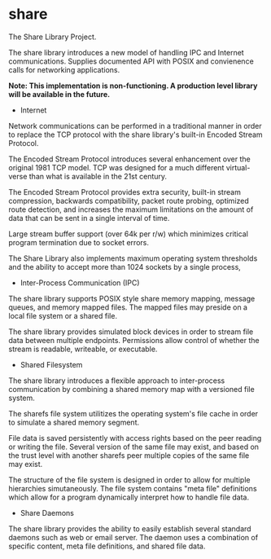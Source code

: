 share
====

The Share Library Project.

The share library introduces a new model of handling IPC and Internet communications. Supplies documented API with POSIX and convienence calls for networking applications.

<strong>Note: This implementation is non-functioning. A production level library will be available in the future.</strong>

- Internet

Network communications can be performed in a traditional manner in order to replace the TCP protocol with the share library's built-in Encoded Stream Protocol.

The Encoded Stream Protocol introduces several enhancement over the original 1981 TCP model. TCP was designed for a much different virtual-verse than what is available in the 21st century.

The Encoded Stream Protocol provides extra security, built-in stream compression, backwards compatibility, packet route probing, optimized route detection, and increases the maximum limitations on the amount of data that can be sent in a single interval of time.

Large stream buffer support (over 64k per r/w) which minimizes critical program termination due to socket errors.

The Share Library also implements maximum operating system thresholds and the ability to accept more than 1024 sockets by a single process, 

- Inter-Process Communication (IPC)

The share library supports POSIX style share memory mapping, message queues, and memory mapped files. The mapped files may preside on a local file system or a shared file.

The share library provides simulated block devices in order to stream file data between multiple endpoints. Permissions allow control of whether the stream is readable, writeable, or executable. 

- Shared Filesystem

The share library introduces a flexible approach to inter-process communication by combining a shared memory map with a versioned file system.

The sharefs file system utilitizes the operating system's file cache in order to simulate a shared memory segment. 

File data is saved persistently with access rights based on the peer reading or writing the file. Several version of the same file may exist, and based on the trust level with another sharefs peer multiple copies of the same file may exist.

The structure of the file system is designed in order to allow for multiple hierarchies simutaneously. The file system contains "meta file" definitions which allow for a program dynamically interpret how to handle file data. 

- Share Daemons

The share library provides the ability to easily establish several standard daemons such as web or email server. The daemon uses a combination of specific content, meta file definitions, and shared file data.


